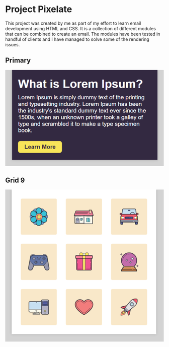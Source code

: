 # Project Pixelate

This project was created by me as part of my effort to learn email development using HTML and CSS. It is a collection of different modules that can be combined to create an email. The modules have been tested in handful of clients and I have managed to solve some of the rendering issues.

## Primary
![Primary](./screenshots/primary.png)
## Grid 9
![Grid 9](./screenshots/grid9.png)
